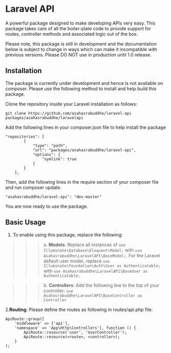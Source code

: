 # Laravel API

A powerful package designed to make developing APIs very easy. This package takes care of all the boiler-plate code to provide support for routes, controller methods and associated logic out of the box.

Please note, this package is still in development and the documentation below is subject to change in ways which can make it incompatible with previous versions. Please DO NOT use in production until 1.0 release.

## Installation

The package is currently under development and hence is not available on composer. Please use the following method to install and help build this package.

Clone the repository inside your Laravel installation as follows:
```
git clone https://github.com/asahasrabuddhe/laravel-api packages/asahasrabuddhe/laravelapi
```

Add the following lines in your composer.json file to help install the package

```
"repositories": [
        {
            "type": "path",
            "url": "packages/asahasrabuddhe/laravel-api",
            "options": {
                "symlink": true
            }
        }
    ],
```

Then, add the following lines in the require section of your composer file and run composer update.

```
"asahasrabuddhe/laravel-api": "dev-master"
```

You are now ready to use the package.

## Basic Usage

1. To enable using this package, replace the following:
>>>a. **Models**: Replace all instances of `use Illuminate\Database\Eloquent\Model;` with `use Asahasrabuddhe\LaravelAPI\BaseModel;`. For the Laravel default user model, replace `use Illuminate\Foundation\Auth\User as Authenticatable;` with `use Asahasrabuddhe\LaravelAPI\BaseUser as Authenticatable;`

>>>b. **Controllers**: Add the following line to the top of your controller: `use Asahasrabuddhe\LaravelAPI\BaseController as Controller`

2.**Routing**: Please define the routes as following in routes/api.php file:

```
ApiRoute::group([
    'middleware' => ['api'],
    'namespace' => 'App\Http\Controllers'], function () {
        ApiRoute::resource('user', 'UserController');
        ApiRoute::resource(<route>, <controller>);
    }
);
```